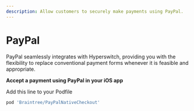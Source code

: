 ```yaml
---
description: Allow customers to securely make payments using PayPal.
---
```


# PayPal

PayPal seamlessly integrates with Hyperswitch, providing you with the flexibility to replace conventional payment forms whenever it is feasible and appropriate.

**Accept a payment using PayPal in your iOS app**

Add this line to your Podfile

```ruby
pod 'Braintree/PayPalNativeCheckout'
```
